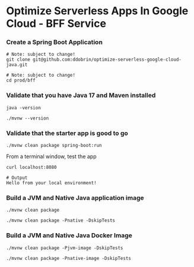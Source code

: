 # Optimize Serverless Apps In Google Cloud - BFF Service

### Create a Spring Boot Application

```
# Note: subject to change!
git clone git@github.com:ddobrin/optimize-serverless-google-cloud-java.git

# Note: subject to change!
cd prod/bff
```

### Validate that you have Java 17 and Maven installed
```shell
java -version

./mvnw --version
```

### Validate that the starter app is good to go
```
./mvnw clean package spring-boot:run
```

From a terminal window, test the app
```
curl localhost:8080

# Output
Hello from your local environment!
```

### Build a JVM and Native Java application image
```
./mvnw clean package 

./mvnw clean package -Pnative -DskipTests
```

### Build a JVM and Native Java Docker Image
```
./mvnw clean package -Pjvm-image -DskipTests

./mvnw clean package -Pnative-image -DskipTests
```